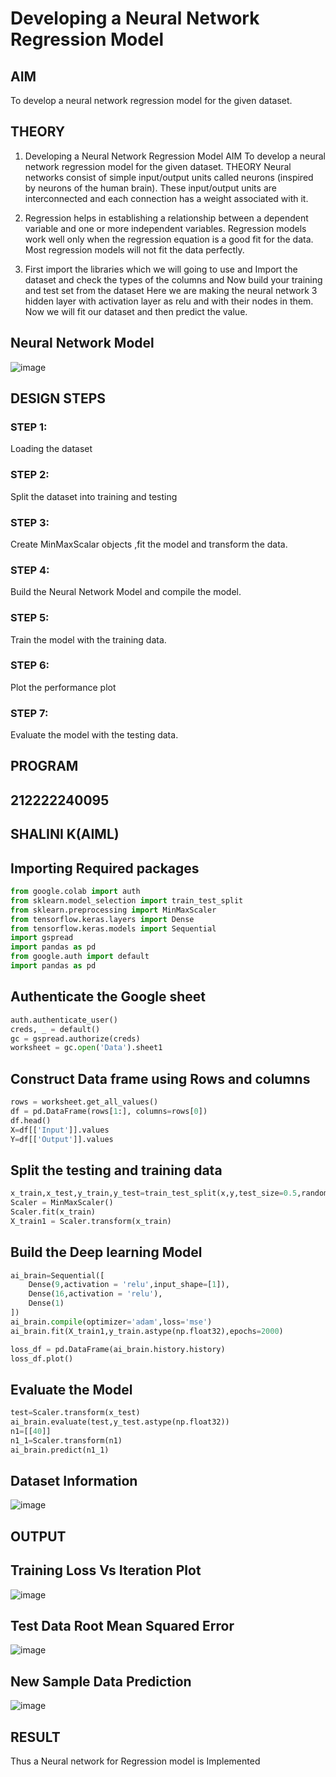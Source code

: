 # Developing a Neural Network Regression Model

## AIM

To develop a neural network regression model for the given dataset.

## THEORY

1) Developing a Neural Network Regression Model AIM To develop a neural network regression model for the given dataset. THEORY Neural networks consist of simple input/output units called neurons (inspired by neurons of the human brain). These input/output units are interconnected and each connection has a weight associated with it.

2) Regression helps in establishing a relationship between a dependent variable and one or more independent variables. Regression models work well only when the regression equation is a good fit for the data. Most regression models will not fit the data perfectly.

3) First import the libraries which we will going to use and Import the dataset and check the types of the columns and Now build your training and test set from the dataset Here we are making the neural network 3 hidden layer with activation layer as relu and with their nodes in them. Now we will fit our dataset and then predict the value.

## Neural Network Model

![image](https://github.com/shalinikannan23/basic-nn-model/assets/118656529/6a9ad24d-d72b-4572-88db-3214cbbcef64)



## DESIGN STEPS

### STEP 1:

Loading the dataset

### STEP 2:

Split the dataset into training and testing

### STEP 3:

Create MinMaxScalar objects ,fit the model and transform the data.

### STEP 4:

Build the Neural Network Model and compile the model.

### STEP 5:

Train the model with the training data.

### STEP 6:

Plot the performance plot

### STEP 7:

Evaluate the model with the testing data.

## PROGRAM


## 212222240095
## SHALINI K(AIML)
## Importing Required packages
```py
from google.colab import auth
from sklearn.model_selection import train_test_split
from sklearn.preprocessing import MinMaxScaler
from tensorflow.keras.layers import Dense
from tensorflow.keras.models import Sequential
import gspread
import pandas as pd
from google.auth import default
import pandas as pd
```

## Authenticate the Google sheet
```py
auth.authenticate_user()
creds, _ = default()
gc = gspread.authorize(creds)
worksheet = gc.open('Data').sheet1
```

## Construct Data frame using Rows and columns
```py
rows = worksheet.get_all_values()
df = pd.DataFrame(rows[1:], columns=rows[0])
df.head()
X=df[['Input']].values
Y=df[['Output']].values
```

## Split the testing and training data
```py
x_train,x_test,y_train,y_test=train_test_split(x,y,test_size=0.5,random_state=40)
Scaler = MinMaxScaler()
Scaler.fit(x_train)
X_train1 = Scaler.transform(x_train)
```

## Build the Deep learning Model
```py
ai_brain=Sequential([
    Dense(9,activation = 'relu',input_shape=[1]),
    Dense(16,activation = 'relu'),
    Dense(1)
])
ai_brain.compile(optimizer='adam',loss='mse')
ai_brain.fit(X_train1,y_train.astype(np.float32),epochs=2000)

loss_df = pd.DataFrame(ai_brain.history.history)
loss_df.plot()
```

## Evaluate the Model
```py
test=Scaler.transform(x_test)
ai_brain.evaluate(test,y_test.astype(np.float32))
n1=[[40]]
n1_1=Scaler.transform(n1)
ai_brain.predict(n1_1)
```

## Dataset Information

![image](https://github.com/shalinikannan23/basic-nn-model/assets/118656529/a0610a1a-b27c-48ae-a4fd-3ba4758cdb1c)


## OUTPUT

## Training Loss Vs Iteration Plot
![image](https://github.com/shalinikannan23/basic-nn-model/assets/118656529/8613b556-1cf1-4f92-afeb-2a01beb28550)


## Test Data Root Mean Squared Error

![image](https://github.com/shalinikannan23/basic-nn-model/assets/118656529/408fcfce-0e2d-422e-8a9a-46cd80b7c610)


## New Sample Data Prediction

![image](https://github.com/shalinikannan23/basic-nn-model/assets/118656529/926eb56e-0d04-4201-a187-5617e9448799)



## RESULT
Thus a Neural network for Regression model is Implemented
